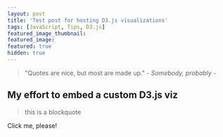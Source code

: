 ```yaml
---
layout: post
title: 'Test post for hosting D3.js visualizations'
tags: [JavaScript, Tips, D3.js]
featured_image_thumbnail:
featured_image:
featured: true
hidden: true
---
```


> "Quotes are nice, but most are made up." <cite>- Somebody, probably -</cite>


## My effort to embed a custom D3.js viz

> this is a blockquote

<div id="chart"></div>
<p id="clicktest">Click me, please!</p>

<script src="https://d3js.org/d3.v5.js"></script>

<script>    

data = [20, 30, 40, 22, 13, 7, 42, 27];
    
var width = 800;
var height = 500;

var margin = ({top: 20, right: 30, bottom: 30, left: 40});

var y = d3.scaleLinear()
     .domain([0, d3.max(data)])
     .range([height - margin.bottom, margin.top]);

var x = d3.scaleBand()
     .domain(d3.range(data.length))
     .rangeRound([margin.left, width - margin.right])
     .padding(0.1);

var svg = d3.select('#chart')
     .append('svg')
     .attr('viewBox', '0 0 ' + width + ' ' + height)
     .attr('width', width )
     .attr('height', height );
   
yTitle = g => g.append('text')
     .attr('font-family', 'sans-serif')
     .attr('y', 13)
     .attr('x', 2)
     .text('↑ Value');

yAxis = g => g
     .attr('transform', 'translate(' + margin.left + ')')
     .call(d3.axisLeft(y).tickSizeOuter(0)) //.ticks(null, "%"))
     .call(g => g.select(".domain")) //.remove()); This is how you remove main line

xAxis = g => g
     .attr('transform', 'translate(0,' + (height - margin.bottom) + ')')
     .call(d3.axisBottom(x).tickSizeOuter(0));

var bar = svg.selectAll('rect')
     .data(data)
     .enter()
     .append('rect')
     .attr('x', (d, i) => x(i) )
     .attr('y', d => y(d))
     .attr('width', x.bandwidth())
     .attr('height', d => y(0) - y(d))
     .attr('fill', 'steelblue');

svg.append('g')
     .call(xAxis);

svg.append('g')
     .call(yAxis);

svg.append('g')
     .call(yTitle);


svg.append('g')
   .selectAll('text')
   .text(function(d) {
     return d;
   })
   .attr('x', (d, i) => x(i) + x.bandwidth() / 2)
   .attr('y', (d) => height - y(d));

d3.select('#clicktest')
  .on('click', function() {

    var dataset = data.sort(d3.ascending);

    svg.selectAll('rect')
       .data(dataset)
       .transition()
       .delay(function(d, i) {
         return i * 50;
       })
       .attr('x', (d, i) => x(i))
       .attr('y', d => y(d))
       .attr('width', x.bandwidth())
       .attr('height', d => y(0) - y(d));
  });

    
</script>

<style>
.svg-container {
  display: inline-block;
  position: relative;
  width: 60%;
  vertical-align: top;
  overflow: hidden;
}
.svg-content-responsive {
  display: inline-block;
  position: absolute;
  top: 10px;
  left: 0;
}
</style>